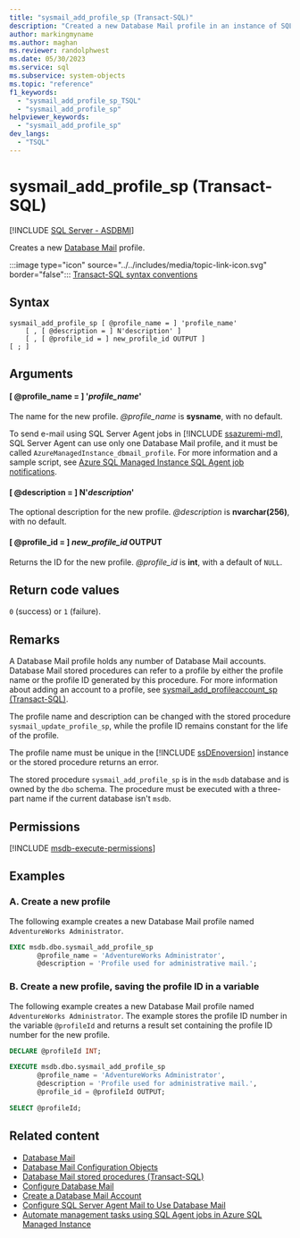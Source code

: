 ```yaml
---
title: "sysmail_add_profile_sp (Transact-SQL)"
description: "Created a new Database Mail profile in an instance of SQL Server or Azure SQL Managed Instance."
author: markingmyname
ms.author: maghan
ms.reviewer: randolphwest
ms.date: 05/30/2023
ms.service: sql
ms.subservice: system-objects
ms.topic: "reference"
f1_keywords:
  - "sysmail_add_profile_sp_TSQL"
  - "sysmail_add_profile_sp"
helpviewer_keywords:
  - "sysmail_add_profile_sp"
dev_langs:
  - "TSQL"
---
```

# sysmail_add_profile_sp (Transact-SQL)

[!INCLUDE [SQL Server - ASDBMI](../../includes/applies-to-version/sql-asdbmi.md)]

Creates a new [Database Mail](../database-mail/database-mail.md) profile.

:::image type="icon" source="../../includes/media/topic-link-icon.svg" border="false"::: [Transact-SQL syntax conventions](../../t-sql/language-elements/transact-sql-syntax-conventions-transact-sql.md)

## Syntax

```syntaxsql
sysmail_add_profile_sp [ @profile_name = ] 'profile_name'
    [ , [ @description = ] N'description' ]
    [ , [ @profile_id = ] new_profile_id OUTPUT ]
[ ; ]
```

## Arguments

#### [ @profile_name = ] '*profile_name*'

The name for the new profile. *@profile_name* is **sysname**, with no default.

To send e-mail using SQL Server Agent jobs in [!INCLUDE [ssazuremi-md](../../includes/ssazuremi-md.md)], SQL Server Agent can use only one Database Mail profile, and it must be called `AzureManagedInstance_dbmail_profile`. For more information and a sample script, see [Azure SQL Managed Instance SQL Agent job notifications](/azure/azure-sql/managed-instance/job-automation-managed-instance#sql-agent-job-notifications).

#### [ @description = ] N'*description*'

The optional description for the new profile. *@description* is **nvarchar(256)**, with no default.

#### [ @profile_id = ] *new_profile_id* OUTPUT

Returns the ID for the new profile. *@profile_id* is **int**, with a default of `NULL`.

## Return code values

`0` (success) or `1` (failure).

## Remarks

A Database Mail profile holds any number of Database Mail accounts. Database Mail stored procedures can refer to a profile by either the profile name or the profile ID generated by this procedure. For more information about adding an account to a profile, see [sysmail_add_profileaccount_sp (Transact-SQL)](sysmail-add-profileaccount-sp-transact-sql.md).

The profile name and description can be changed with the stored procedure `sysmail_update_profile_sp`, while the profile ID remains constant for the life of the profile.

The profile name must be unique in the [!INCLUDE [ssDEnoversion](../../includes/ssdenoversion-md.md)] instance or the stored procedure returns an error.

The stored procedure `sysmail_add_profile_sp` is in the `msdb` database and is owned by the `dbo` schema. The procedure must be executed with a three-part name if the current database isn't `msdb`.

## Permissions

[!INCLUDE [msdb-execute-permissions](../../includes/msdb-execute-permissions.md)]

## Examples

### A. Create a new profile

The following example creates a new Database Mail profile named `AdventureWorks Administrator`.

```sql
EXEC msdb.dbo.sysmail_add_profile_sp
       @profile_name = 'AdventureWorks Administrator',
       @description = 'Profile used for administrative mail.';
```

### B. Create a new profile, saving the profile ID in a variable

The following example creates a new Database Mail profile named `AdventureWorks Administrator`. The example stores the profile ID number in the variable `@profileId` and returns a result set containing the profile ID number for the new profile.

```sql
DECLARE @profileId INT;

EXECUTE msdb.dbo.sysmail_add_profile_sp
       @profile_name = 'AdventureWorks Administrator',
       @description = 'Profile used for administrative mail.',
       @profile_id = @profileId OUTPUT;

SELECT @profileId;
```

## Related content

- [Database Mail](../database-mail/database-mail.md)
- [Database Mail Configuration Objects](../database-mail/database-mail-configuration-objects.md)
- [Database Mail stored procedures (Transact-SQL)](database-mail-stored-procedures-transact-sql.md)
- [Configure Database Mail](../database-mail/configure-database-mail.md)
- [Create a Database Mail Account](../database-mail/create-a-database-mail-account.md)
- [Configure SQL Server Agent Mail to Use Database Mail](../database-mail/configure-sql-server-agent-mail-to-use-database-mail.md)
- [Automate management tasks using SQL Agent jobs in Azure SQL Managed Instance](/azure/azure-sql/managed-instance/job-automation-managed-instance)
